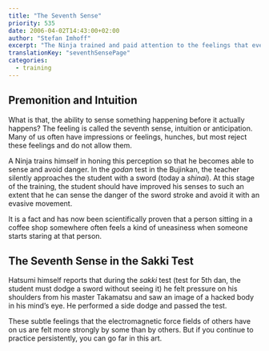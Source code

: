 ```yaml
---
title: "The Seventh Sense"
priority: 535
date: 2006-04-02T14:43:00+02:00
author: "Stefan Imhoff"
excerpt: "The Ninja trained and paid attention to the feelings that every human being has at times. When you feel that your subconscious is pushing you to make a certain decision, or when we have some kind of ‘premonition’."
translationKey: "seventhSensePage"
categories:
  - training
---
```


## Premonition and Intuition

What is that, the ability to sense something happening before it actually happens? The feeling is called the seventh sense, intuition or anticipation. Many of us often have impressions or feelings, hunches, but most reject these feelings and do not allow them.

A Ninja trains himself in honing this perception so that he becomes able to sense and avoid danger. In the _godan_ test in the Bujinkan, the teacher silently approaches the student with a sword (today a _shinai_). At this stage of the training, the student should have improved his senses to such an extent that he can sense the danger of the sword stroke and avoid it with an evasive movement.

It is a fact and has now been scientifically proven that a person sitting in a coffee shop somewhere often feels a kind of uneasiness when someone starts staring at that person.

## The Seventh Sense in the Sakki Test

Hatsumi himself reports that during the _sakki_ test (test for 5th dan, the student must dodge a sword without seeing it) he felt pressure on his shoulders from his master Takamatsu and saw an image of a hacked body in his mind’s eye. He performed a side dodge and passed the test.

These subtle feelings that the electromagnetic force fields of others have on us are felt more strongly by some than by others. But if you continue to practice persistently, you can go far in this art.
